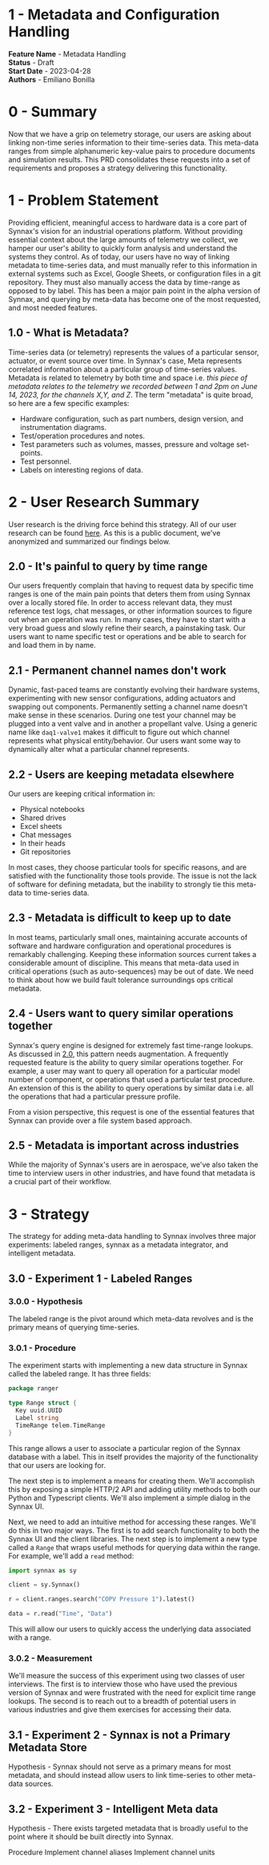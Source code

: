 # 1 - Metadata and Configuration Handling

**Feature Name** - Metadata Handling <br />
**Status** - Draft <br />
**Start Date** - 2023-04-28 <br />
**Authors** - Emiliano Bonilla <br />

# 0 - Summary

Now that we have a grip on telemetry storage, our users are asking about linking
non-time series information to their time-series data. This meta-data ranges from simple
alphanumeric key-value pairs to procedure documents and simulation results. This PRD
consolidates these requests into a set of requirements and proposes a strategy
delivering this functionality.

# 1 - Problem Statement

Providing efficient, meaningful access to hardware data is a core part of Synnax's
vision for an industrial operations platform. Without providing essential context about
the large amounts of telemetry we collect, we hamper our user's ability to quickly form
analysis and understand the systems they control. As of today, our users have
no way of linking metadata to time-series data, and must manually refer to this
information in external systems such as Excel, Google Sheets, or configuration files
in a git repository. They must also manually access the data by time-range as opposed
to by label. This has been a major pain point in the alpha version of Synnax, and
querying by meta-data has become one of the most requested, and most needed features.

## 1.0 - What is Metadata?

Time-series data (or telemetry) represents the values of a particular sensor, actuator,
or event source over time. In Synnax's case, Meta represents correlated information
about a particular group of time-series values. Metadata is related to telemetry by both
time and space i.e. _this piece of metadata relates to the telemetry we recorded between
1 and 2pm on June 14, 2023, for the channels X,Y, and Z_. The term "metadata" is quite
broad, so here are a few specific examples:

- Hardware configuration, such as part numbers, design version, and instrumentation
  diagrams.
- Test/operation procedures and notes.
- Test parameters such as volumes, masses, pressure and voltage set-points.
- Test personnel.
- Labels on interesting regions of data.

# 2 - User Research Summary

User research is the driving force behind this strategy. All of our user research can be
found [here](https://drive.google.com/drive/u/0/folders/13Vc-G5CNzCwhxx9vNsHJLECK9Mrqz0if).
As this is a public document, we've anonymized and summarized our findings below.

## 2.0 - It's painful to query by time range

Our users frequently complain that having to request data by specific time ranges is
one of the main pain points that deters them from using Synnax over a locally stored
file. In order to access relevant data, they must reference test logs, chat messages,
or other information sources to figure out when an operation was run. In many cases,
they have to start with a very broad guess and slowly refine their search, a painstaking
task. Our users want to name specific test or operations and be able to search for and
load them in by name.

## 2.1 - Permanent channel names don't work

Dynamic, fast-paced teams are constantly evolving their hardware systems, experimenting
with new sensor configurations, adding actuators and swapping out components.
Permanently setting a channel name doesn't make sense in these scenarios. During one
test your channel may be plugged into a vent valve and in another a propellant valve.
Using a generic name like `daq1-valve1` makes it difficult to figure out which channel
represents what physical entity/behavior. Our users want some way to dynamically alter
what a particular channel represents.

## 2.2 - Users are keeping metadata elsewhere

Our users are keeping critical information in:

- Physical notebooks
- Shared drives
- Excel sheets
- Chat messages
- In their heads
- Git repositories

In most cases, they choose particular tools for specific reasons, and are satisfied
with the functionality those tools provide. The issue is not the lack of software for
defining metadata, but the inability to strongly tie this meta-data to time-series data.

## 2.3 - Metadata is difficult to keep up to date

In most teams, particularly small ones, maintaining accurate accounts of software and
hardware configuration and operational procedures is remarkably challenging. Keeping
these information sources current takes a considerable amount of discipline. This means
that meta-data used in critical operations (such as auto-sequences) may be out of date.
We need to think about how we build fault tolerance surroundings ops critical metadata.

## 2.4 - Users want to query similar operations together

Synnax's query engine is designed for extremely fast time-range lookups. As discussed
in [2.0](#20---its-painful-to-query-by-time-range), this pattern needs augmentation. A
frequently requested feature is the ability to query similar operations together.
For example, a user may want to query all operation for a particular model number of
component, or operations that used a particular test procedure. An extension of this is
the ability to query operations by similar data i.e. all the operations that had a
particular pressure profile.

From a vision perspective, this request is one of the essential features that Synnax
can provide over a file system based approach.

## 2.5 - Metadata is important across industries

While the majority of Synnax's users are in aerospace, we've also taken the time to
interview users in other industries, and have found that metadata is a crucial part
of their workflow.

# 3 - Strategy

The strategy for adding meta-data handling to Synnax involves three major experiments:
labeled ranges, synnax as a metadata integrator, and intelligent metadata.

## 3.0 - Experiment 1 - Labeled Ranges

### 3.0.0 - Hypothesis

The labeled range is the pivot around which meta-data revolves and is the primary means
of querying time-series.

### 3.0.1 - Procedure

The experiment starts with implementing a new data structure in Synnax called the
labeled range. It has three fields:

```go
package ranger

type Range struct {
  Key uuid.UUID
  Label string
  TimeRange telem.TimeRange
}
```

This range allows a user to associate a particular region of the Synnax database with
a label. This in itself provides the majority of the functionality that our users
are looking for.

The next step is to implement a means for creating them. We'll accomplish this by
exposing a simple HTTP/2 API and adding utility methods to both our Python and
Typescript clients. We'll also implement a simple dialog in the Synnax UI.

Next, we need to add an intuitive method for accessing these ranges. We'll do this in
two major ways. The first is to add search functionality to both the Synnax UI and
the client libraries. The next step is to implement a new type called a `Range` that
wraps useful methods for querying data within the range. For example, we'll add a
`read` method:

```python
import synnax as sy

client = sy.Synnax()

r = client.ranges.search("COPV Pressure 1").latest()

data = r.read("Time", "Data")
```

This will allow our users to quickly access the underlying data associated with a range.

### 3.0.2 - Measurement

We'll measure the success of this experiment using two classes of user interviews. The
first is to interview those who have used the previous version of Synnax and were
frustrated with the need for explicit time range lookups. The second is to reach out
to a breadth of potential users in various industries and give them exercises for
accessing their data.

## 3.1 - Experiment 2 - Synnax is not a Primary Metadata Store

Hypothesis - Synnax should not serve as a primary means for most metadata, and should
instead allow users to link time-series to other meta-data sources.

## 3.2 - Experiment 3 - Intelligent Meta data

Hypothesis - There exists targeted metadata that is broadly useful to the point where
it should be built directly into Synnax.

Procedure
Implement channel aliases
Implement channel units
